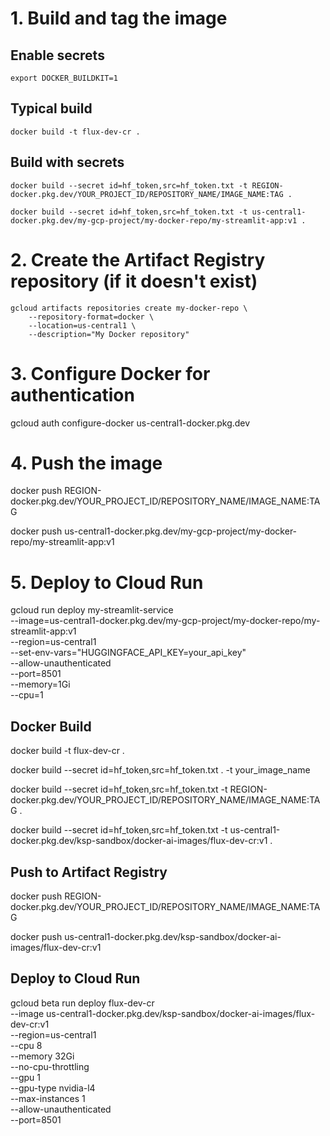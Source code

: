 # 1. Build and tag the image

## Enable secrets
`export DOCKER_BUILDKIT=1`

## Typical build
`docker build -t flux-dev-cr .`

## Build with secrets
`docker build --secret id=hf_token,src=hf_token.txt -t REGION-docker.pkg.dev/YOUR_PROJECT_ID/REPOSITORY_NAME/IMAGE_NAME:TAG .`

`docker build --secret id=hf_token,src=hf_token.txt -t us-central1-docker.pkg.dev/my-gcp-project/my-docker-repo/my-streamlit-app:v1 .`

# 2. Create the Artifact Registry repository (if it doesn't exist)
```
gcloud artifacts repositories create my-docker-repo \
    --repository-format=docker \
    --location=us-central1 \
    --description="My Docker repository"
```

# 3. Configure Docker for authentication
gcloud auth configure-docker us-central1-docker.pkg.dev

# 4. Push the image
docker push REGION-docker.pkg.dev/YOUR_PROJECT_ID/REPOSITORY_NAME/IMAGE_NAME:TAG

docker push us-central1-docker.pkg.dev/my-gcp-project/my-docker-repo/my-streamlit-app:v1

# 5. Deploy to Cloud Run
gcloud run deploy my-streamlit-service \
    --image=us-central1-docker.pkg.dev/my-gcp-project/my-docker-repo/my-streamlit-app:v1 \
    --region=us-central1 \
    --set-env-vars="HUGGINGFACE_API_KEY=your_api_key" \
    --allow-unauthenticated \
    --port=8501 \
    --memory=1Gi \
    --cpu=1





## Docker Build
docker build -t flux-dev-cr .

docker build --secret id=hf_token,src=hf_token.txt . -t your_image_name

docker build --secret id=hf_token,src=hf_token.txt -t REGION-docker.pkg.dev/YOUR_PROJECT_ID/REPOSITORY_NAME/IMAGE_NAME:TAG .

docker build --secret id=hf_token,src=hf_token.txt -t us-central1-docker.pkg.dev/ksp-sandbox/docker-ai-images/flux-dev-cr:v1 .

## Push to Artifact Registry
docker push REGION-docker.pkg.dev/YOUR_PROJECT_ID/REPOSITORY_NAME/IMAGE_NAME:TAG

docker push us-central1-docker.pkg.dev/ksp-sandbox/docker-ai-images/flux-dev-cr:v1

## Deploy to Cloud Run
gcloud beta run deploy flux-dev-cr \
  --image us-central1-docker.pkg.dev/ksp-sandbox/docker-ai-images/flux-dev-cr:v1 \
  --region=us-central1 \
  --cpu 8 \
  --memory 32Gi \
  --no-cpu-throttling \
  --gpu 1 \
  --gpu-type nvidia-l4 \
  --max-instances 1 \
  --allow-unauthenticated \
  --port=8501

